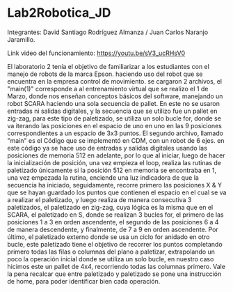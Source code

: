 # Lab2Robotica_JD
Integrantes: David Santiago Rodríguez Almanza / Juan Carlos Naranjo Jaramillo.

Link video del funcionamiento: https://youtu.be/sV3_ucRHsV0

El laboratorio 2 tenía el objetivo de familiarizar a los estudiantes con el manejo de robots de la marca Epson. haciendo uso del robot que se encuentra en la empresa control de movimiento. se cargaron 2 archivos, el "main(1)" corresponde a al entrenamiento virtual que se realizo el 1 de Marzo, donde nos enseñan conceptos básicos del software, manejando un robot SCARA haciendo una sola secuencia de pallet. En este no se usaron entradas ni salidas digitales, y la secuencia que se utilizo fue un pallet en zig-zag, para este tipo de paletizado, se utiliza un solo bucle for, donde se va iterando las posiciones en el espacio de uno en uno en las 9 posiciones correspondientes a un espacio de 3x3 puntos.  El  segundo archivo, llamado "main" es el Código que se implementó en CDM, con un robot de 6 ejes. en este código ya se hace uso de entradas y salidas digitales usando las posiciones de memoria 512 en adelante, por lo que al iniciar, luego de hacer la inicialización de posición, una vez empieza el loop, realiza las rutinas de paletizado únicamente si la posición 512 en memoria se encontraba en 1, una vez empezada la rutina, enciende una luz indicadora de que la secuencia ha iniciado, seguidamente, recorre primero las posiciones X & Y que se hayan guardado los puntos que contienen el espacio en el cual se va a realizar el paletizado, y luego realiza de manera consecutiva 3 paletizados, el paletizado en zig-zag, cuya lógica es la misma que en el SCARA, el paletizado en S, donde se realizan 3 bucles for, el primero de las posiciones 1 a 3 en orden ascendente, el segundo de las posiciones 6 a 4 de manera descendente, y finalmente, de 7 a 9 en orden ascendente. Por último, el paletizado externo donde se usa un ciclo for anidado en otro bucle, este paletizado tiene el objetivo de recorrer los puntos completando primero todas las filas o columnas del plano a paletizar, extrapolando un poco la operación inicial donde se utiliza un solo bucle, en nuestro caso hicimos este un pallet de 4x4, recorriendo todas las columnas primero. Vale la pena recalcar que entre paletizado y paletizado se pone una instrucción de home, para poder identificar bien cada operación.

